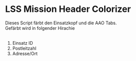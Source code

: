 <h1>LSS Mission Header Colorizer</h1>
Dieses Script färbt den Einsatzkopf und die AAO Tabs.<br>
Gefärbt wird in folgender Hirachie<br><br>

1. Einsatz ID<br>
2. Postleitzahl<br>
3. Adresse/Ort<br>